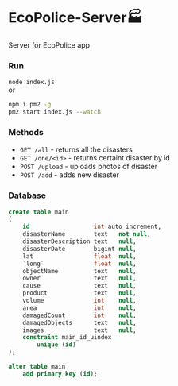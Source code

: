 # EcoPolice-Server🏭
Server for EcoPolice app

### Run
`node index.js`  
or  
```bash
npm i pm2 -g
pm2 start index.js --watch
```

### Methods
* `GET /all` - returns all the disasters
* `GET /one/<id>` - returns certaint disaster by id
* `POST /upload` - uploads photos of disaster
* `POST /add` - adds new disaster

### Database
```SQL
create table main
(
    id                  int auto_increment,
    disasterName        text   not null,
    disasterDescription text   null,
    disasterDate        bigint null,
    lat                 float  null,
    `long`              float  null,
    objectName          text   null,
    owner               text   null,
    cause               text   null,
    product             text   null,
    volume              int    null,
    area                int    null,
    damagedCount        int    null,
    damagedObjects      text   null,
    images              text   null,
    constraint main_id_uindex
        unique (id)
);

alter table main
    add primary key (id);
```
